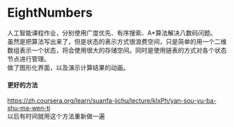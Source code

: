 # EightNumbers
人工智能课程作业，分别使用广度优先、有序搜索、A*算法解决八数码问题。  
虽然是把算法写出来了，但是状态的表示方式很浪费空间，只是简单的用一个二维数组表示一个状态，将会使用很大的存储空间。同时是使用链表的方式对各个状态节点进行管理。  
做了图形化界面，以及演示计算结果的动画。
#### 更好的方法
https://zh.coursera.org/learn/suanfa-jichu/lecture/kIxPh/yan-sou-yu-ba-shu-ma-wen-ti  
以后有时间就用这个方法重新做一遍
